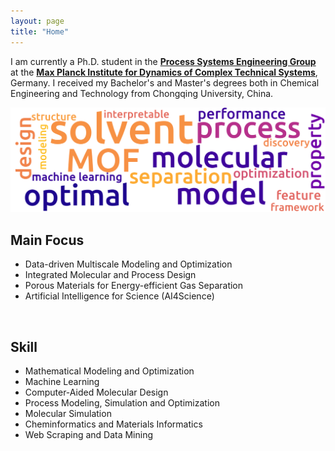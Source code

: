 ```yaml
---
layout: page
title: "Home"
---
```


I am currently a Ph.D. student in the **[Process Systems Engineering Group](https://www.mpi-magdeburg.mpg.de/pse)** at the **[Max Planck Institute for Dynamics of Complex Technical Systems](https://www.mpi-magdeburg.mpg.de/2316/en)**, Germany. I received my Bachelor's and Master's degrees both in Chemical Engineering and Technology from Chongqing University, China.

<p align="center">
  <img width=800 src="assets/img/wc-rectangle.png">
</p>

## Main Focus
- Data-driven Multiscale Modeling and Optimization
- Integrated Molecular and Process Design
- Porous Materials for Energy-efficient Gas Separation
- Artificial Intelligence for Science (AI4Science)

<br>

## Skill
- Mathematical Modeling and Optimization
- Machine Learning
- Computer-Aided Molecular Design
- Process Modeling, Simulation and Optimization
- Molecular Simulation
- Cheminformatics and Materials Informatics
- Web Scraping and Data Mining

